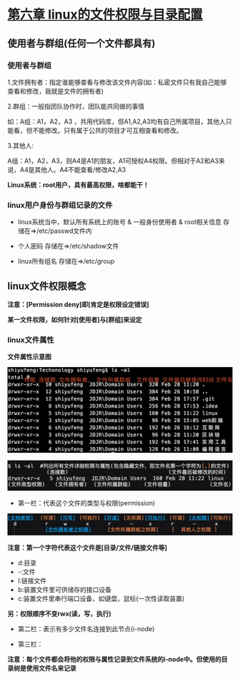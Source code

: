 
# [第六章 linux的文件权限与目录配置](http://cn.linux.vbird.org/linux_basic/0210filepermission.php)

## 使用者与群组(任何一个文件都具有)

### 使用者与群组

1.文件拥有者：指定谁能够查看与修改该文件内容(如：私密文件只有我自己能够查看和修改，我就是文件的拥有者)

2.群组：一般指团队协作时，团队能共同做的事情

  如：A组：A1，A2，A3 ，共用代码库，但A1,A2,A3均有自己所属项目，其他人只能看，但不能修改。只有属于公共的项目才可互相查看和修改。

3.其他人:

  A组：A1，A2，A3，则A4是A1的朋友，A1可授权A4权限。但相对于A2和A3来说，A4是其他人。A4不能查看/修改A2,A3
  
**Linux系统：root用户，具有最高权限，啥都能干！**

### linux用户身份与群组记录的文件

+ linux系统当中，默认所有系统上的账号 & 一般身份使用者 & root相关信息 存储在=>/etc/passwd文件内

+ 个人密码 存储在=>/etc/shadow文件

+ linux所有组名 存储在=>/etc/group

## linux文件权限概念

**注意：[Permission deny]即[肯定是权限设定错误]**

**某一文件权限，如何针对[使用者]与[群组]来设定**

### linux文件属性

**文件属性示意图**

![image](resources/images/1.jpg)

![image](resources/images/2.jpg)

+ 第一栏：代表这个文件的类型与权限(permission)

![image](resources/images/3.jpg)

**注意：第一个字符代表这个文件是[目录/文件/链接文件等]**

  + d:目录  
  + -:文件  
  + l:链接文件  
  + b:装置文件里可供储存的接口设备
  + c:装置文件里串行端口设备，如键盘，鼠标(一次性读取装置)
  
**另：权限顺序不变rwx(读，写，执行)**

+ 第二栏：表示有多少文件名连接到此节点(i-node)

+ 第三栏：

**注意：每个文件都会将他的权限与属性记录到文件系统的i-node中。但使用的目录树是使用文件名来记录**







